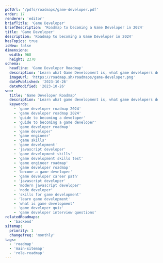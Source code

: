 ```yaml
---
pdfUrl: '/pdfs/roadmaps/game-developer.pdf'
order: 17
renderer: 'editor'
briefTitle: 'Game Developer'
briefDescription: 'Roadmap to becoming a Game Developer in 2024'
title: 'Game Developer'
description: 'Roadmap to becoming a Game Developer in 2024'
hasTopics: true
isNew: false
dimensions:
  width: 968
  height: 2370
schema:
  headline: 'Game Developer Roadmap'
  description: 'Learn what Game Development is, what game developers do and how to become one using our community-driven roadmap.'
  imageUrl: 'https://roadmap.sh/roadmaps/game-developer.png'
  datePublished: '2023-10-26'
  dateModified: '2023-10-26'
seo:
  title: 'Game Developer Roadmap'
  description: 'Learn what game development is, what game developers do and how to become one using our community-driven roadmap.'
  keywords:
    - 'game developer roadmap 2024'
    - 'game developer roadmap 2024'
    - 'guide to becoming a developer'
    - 'guide to becoming a game developer'
    - 'game developer roadmap'
    - 'game developer'
    - 'game engineer'
    - 'game skills'
    - 'game development'
    - 'javascript developer'
    - 'game development skills'
    - 'game development skills test'
    - 'game engineer roadmap'
    - 'game developer roadmap'
    - 'become a game developer'
    - 'game developer career path'
    - 'javascript developer'
    - 'modern javascript developer'
    - 'node developer'
    - 'skills for game development'
    - 'learn game development'
    - 'what is game development'
    - 'game developer quiz'
    - 'game developer interview questions'
relatedRoadmaps:
  - 'backend'
sitemap:
  priority: 1
  changefreq: 'monthly'
tags:
  - 'roadmap'
  - 'main-sitemap'
  - 'role-roadmap'
---
```

